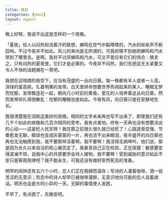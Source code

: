 ```yaml
---
title: 晚安
categories: [omoi]
layout: mypost
---
```




晚上好呀，我说不出这是怎样的一个夜晚。

「夏夜」给人以闷热和流着汗的联想，蝉鸣在空气中黏嗒嗒的，汽水的呲呲声不断回响。不过今夜并不如此。风儿的来向是无所谓的，可我却猜不到她把蝉鸣和汽水带到了哪里去。是啊，我并不讨厌蝉鸣和汽水，可又不爱应有它们的场合：换言之，只有闷热的夏夜里，它们才是必需的。今夜并不闷热，我们先把这无关紧要又令人不快的话题搁在一旁吧。

我想在这晴朗的夜空下，应当有茂盛的一丛向日葵。每一株都有半人或者一人高，深绿的茎高挑，扎着明黄的发带。白天里拼命想要世界热闹起来的某人，睡眠无梦而忧郁。发带飘连在一起，朝向几小时前的黄昏。爱花的人培养着这丛向日葵，然而发带却扎得很散乱：忧郁的睡眠也是如此。今夜有风，向日葵只是在安静地生长。

我很清楚我在消耗这美好的夜晚。相同的文字未来再也写不出来了，即使我们还有几千个如此的夜晚和几百次相同的思考。我有点害怕，终有一天再也没有想要流出的心动——这是杞人忧天呀！我在那之前很久很久就已经死了！心跳逐渐变慢、节奏愈发无聊，眼球也变成灰蒙蒙的一片，再也流不出来眼泪，夜半盛开的向日葵也再也无法触摸到我，我不要那样活着啊，我不要啊！我活得无病呻吟，他们说，那是因为长久以来自洽的核心被否定了。我甚至自己正在检验，正在摇摆：敏感要变得波澜不惊，自我中心的共感要学会待人接物，我不要啊！受到威胁的意识如此不安只是客观规律吧？我不能永生，可我还没有做好安然死去的准备。

明早的闹钟还有五六个小时，恋人们正在相拥而温存；写诗的人灌着咖啡，洒一纸苦涩的无意识；热恋中的诗人却早已被咖啡灌醉，无意识地向可能的恋人说着胡话。明天也会是大同小异的一天。无聊的事情使人发困，

不早了，有点困了，先晚安吧。